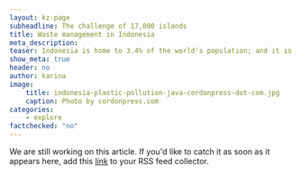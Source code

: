 ```yaml
---
layout: kz-page
subheadline: The challenge of 17,000 islands
title: Waste management in Indonesia
meta_description:
teaser: Indonesia is home to 3.4% of the world's population; and it is estimated that 10% of the global ocean plastic pollution originates there. The Indonesia National Plastic Action Partnership mapped out this challenge.
show_meta: true
header: no
author: karina
image:
    title: indonesia-plastic-pollution-java-cordonpress-dot-com.jpg
    caption: Photo by cordonpress.com
categories:
    - explore
factchecked: "no"
---
```


We are still working on this article. If you'd like to catch it as soon as it appears here, add this <a href="https://samudra.world/feed.xml" target="_blank">link</a> to your RSS feed collector.

